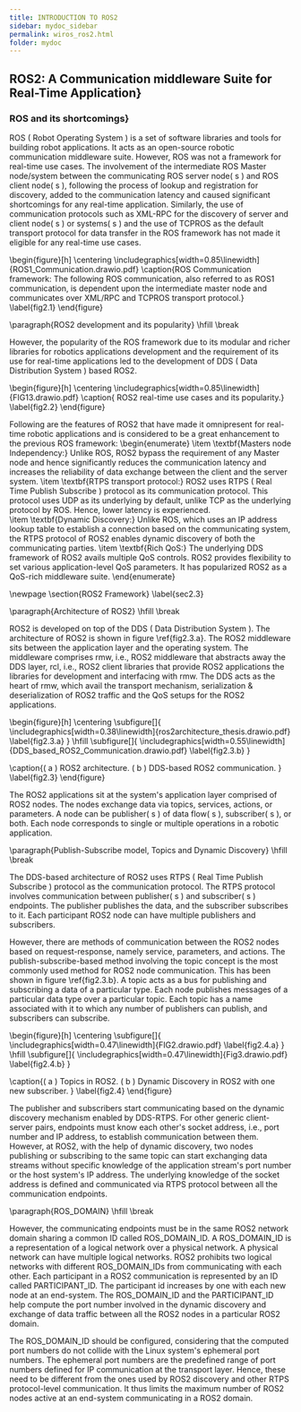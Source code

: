 ```yaml
---
title: INTRODUCTION TO ROS2
sidebar: mydoc_sidebar
permalink: wiros_ros2.html
folder: mydoc
---
```


## ROS2: A Communication middleware Suite for Real-Time Application}

### ROS and its shortcomings}

ROS ( Robot Operating System ) is a set of software libraries and tools for building robot applications. It acts as an open-source robotic communication middleware suite. However, ROS was not a framework for real-time use cases. The involvement of the intermediate ROS Master node/system between the communicating ROS server node( s ) and ROS client node( s ), following the process of lookup and registration for discovery, added to the communication latency and caused significant shortcomings for any real-time application. Similarly, the use of communication protocols such as XML-RPC for the discovery of server and client node( s ) or systems( s ) and the use of TCPROS as the default transport protocol for data transfer in the ROS framework has not made it eligible for any real-time use cases. 


\begin{figure}[h]
\centering
\includegraphics[width=0.85\linewidth]{ROS1_Communication.drawio.pdf}
\caption{ROS Communication framework: The following ROS communication, also referred to as ROS1 communication, is dependent upon the intermediate master node and communicates over XML/RPC and TCPROS transport protocol.}
\label{fig2.1}
\end{figure}

\paragraph{ROS2 development and its popularity}
\hfill \break

However, the popularity of the ROS framework due to its modular and richer libraries for robotics applications development and the requirement of its use for real-time applications led to the development of DDS ( Data Distribution System ) based ROS2. 

\begin{figure}[h]
\centering
\includegraphics[width=0.85\linewidth]{FIG13.drawio.pdf}
\caption{ ROS2 real-time use cases and its popularity.}
\label{fig2.2}
\end{figure}

Following are the features of ROS2 that have made it omnipresent for real-time robotic applications and is considered to be a great enhancement to the previous ROS framework: 
\begin{enumerate}
\item \textbf{Masters node Independency:} Unlike ROS, ROS2 bypass the requirement of any Master node and hence significantly reduces the communication latency and increases the reliability of data exchange between the client and the server system. 
\item \textbf{RTPS transport protocol:} ROS2 uses RTPS ( Real Time Publish Subscribe ) protocol as its communication protocol. This protocol uses UDP as its underlying by default, unlike TCP as the underlying protocol by ROS. Hence, lower latency is experienced.  
\item \textbf{Dynamic Discovery:} Unlike ROS, which uses an IP address lookup table to establish a connection based on the communicating system, the RTPS protocol of ROS2 enables dynamic discovery of both the communicating parties. 
\item \textbf{Rich QoS:} The underlying DDS framework of ROS2 avails multiple QoS controls. ROS2 provides flexibility to set various application-level QoS parameters. It has popularized ROS2 as a QoS-rich middleware suite. 
\end{enumerate}



\newpage
\section{ROS2 Framework}
\label{sec2.3}

\paragraph{Architecture of ROS2}
\hfill \break

ROS2 is developed on top of the DDS ( Data Distribution System ). The architecture of ROS2 is shown in figure \ref{fig2.3.a}. The ROS2 middleware sits between the application layer and the operating system. The middleware comprises rmw, i.e., ROS2 middleware that abstracts away the DDS layer, rcl, i.e., ROS2 client libraries that provide ROS2 applications the libraries for development and interfacing with rmw. The DDS acts as the heart of rmw, which avail the transport mechanism, serialization \& deserialization of ROS2 traffic and the QoS setups for the ROS2 applications. 

\begin{figure}[h]
\centering
\subfigure[]{
\includegraphics[width=0.38\linewidth]{ros2architecture_thesis.drawio.pdf}
\label{fig2.3.a}
}
\hfill
\subfigure[]{
\includegraphics[width=0.55\linewidth]{DDS_based_ROS2_Communication.drawio.pdf}
\label{fig2.3.b}
}

\caption{( a ) ROS2 architecture.   ( b ) DDS-based ROS2 communication. }
\label{fig2.3}
\end{figure}

The ROS2 applications sit at the system's application layer comprised of ROS2 nodes. The nodes exchange data via topics, services, actions, or parameters. A node can be publisher( s ) of data flow( s ), subscriber( s ), or both. Each node corresponds to single or multiple operations in a robotic application.

\paragraph{Publish-Subscribe model, Topics and Dynamic Discovery}
\hfill \break

The DDS-based architecture of ROS2 uses RTPS ( Real Time Publish Subscribe )  protocol as the communication protocol. The RTPS protocol involves communication between publisher( s ) and subscriber( s ) endpoints. The publisher publishes the data, and the subscriber subscribes to it. Each participant ROS2 node can have multiple publishers and subscribers. 

However, there are methods of communication between the ROS2 nodes based on request-response, namely service, parameters, and actions. The publish-subscribe-based method involving the topic concept is the most commonly used method for ROS2 node communication. This has been shown in figure \ref{fig2.3.b}. A topic acts as a bus for publishing and subscribing a data of a particular type. Each node publishes messages of a particular data type over a particular topic. Each topic has a name associated with it to which any number of publishers can publish, and subscribers can subscribe. 


\begin{figure}[h]
\centering
\subfigure[]{
\includegraphics[width=0.47\linewidth]{FIG2.drawio.pdf}
\label{fig2.4.a}
}
\hfill
\subfigure[]{
\includegraphics[width=0.47\linewidth]{Fig3.drawio.pdf}
\label{fig2.4.b}
}

\caption{( a ) Topics in ROS2. ( b ) Dynamic Discovery in ROS2 with one new subscriber. }
\label{fig2.4}
\end{figure}


The publisher and subscribers start communicating based on the dynamic discovery mechanism enabled by DDS-RTPS. For other generic client-server pairs, endpoints must know each other's socket address, i.e., port number and IP address, to establish communication between them. However, at ROS2, with the help of dynamic discovery, two nodes publishing or subscribing to the same topic can start exchanging data streams without specific knowledge of the application stream's port number or the host system's IP address. The underlying knowledge of the socket address is defined and communicated via RTPS protocol between all the communication endpoints. 


\paragraph{ROS\_DOMAIN}
\hfill \break

However, the communicating endpoints must be in the same ROS2 network domain sharing a common ID called ROS\_DOMAIN\_ID. A ROS\_DOMAIN\_ID is a representation of a logical network over a physical network. A physical network can have multiple logical networks. ROS2 prohibits two logical networks with different ROS\_DOMAIN\_IDs from communicating with each other. Each participant in a ROS2 communication is represented by an ID called PARTICIPANT\_ID. The participant id increases by one with each new node at an end-system. The ROS\_DOMAIN\_ID and the PARTICIPANT\_ID help compute the port number involved in the dynamic discovery and exchange of data traffic between all the ROS2 nodes in a particular ROS2 domain. 

The ROS\_DOMAIN\_ID should be configured, considering that the computed port numbers do not collide with the Linux system's ephemeral port numbers. The ephemeral port numbers are the predefined range of port numbers defined for IP communication at the transport layer. Hence, these need to be different from the ones used by ROS2 discovery and other RTPS protocol-level communication. It thus limits the maximum number of ROS2 nodes active at an end-system communicating in a ROS2 domain. 

